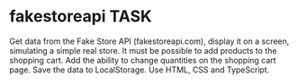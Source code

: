 # fakestoreapi TASK

Get data from the Fake Store API (fakestoreapi.com), display it on a screen, simulating a simple real store. It must be possible to add products to the shopping cart. Add the ability to change quantities on the shopping cart page. Save the data to LocalStorage. Use HTML, CSS and TypeScript.
